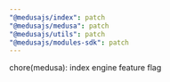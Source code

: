 ```yaml
---
"@medusajs/index": patch
"@medusajs/medusa": patch
"@medusajs/utils": patch
"@medusajs/modules-sdk": patch
---
```


chore(medusa): index engine feature flag
